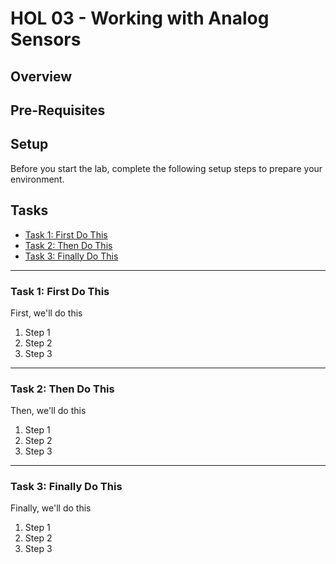 ﻿# HOL 03 - Working with Analog Sensors

## Overview

## Pre-Requisites

## Setup

Before you start the lab, complete the following setup steps to prepare your environment.

## Tasks

- [Task 1: First Do This](#Task1)
- [Task 2: Then Do This](#Task2)
- [Task 3: Finally Do This](#Task3)

---

<a name="Task1"></a>
### Task 1: First Do This

First, we'll do this

1. Step 1
1. Step 2
1. Step 3

---

<a name="Task2"></a>
### Task 2: Then Do This

Then, we'll do this

1. Step 1
1. Step 2
1. Step 3

---

<a name="Task3"></a>
### Task 3: Finally Do This

Finally, we'll do this

1. Step 1
1. Step 2
1. Step 3